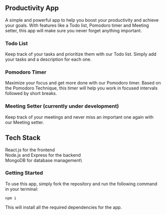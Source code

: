 ## Productivity App

A simple and powerful app to help you boost your productivity and achieve your goals. With features like a Todo list, Pomodoro timer and Meeting setter, this app will make sure you never forget anything important.

### Todo List

Keep track of your tasks and prioritize them with our Todo list. Simply add your tasks and a description for each one.

### Pomodoro Timer

Maximize your focus and get more done with our Pomodoro timer. Based on the Pomodoro Technique, this timer will help you work in focused intervals followed by short breaks.

### Meeting Setter (currently under development)

Keep track of your meetings and never miss an important one again with our Meeting setter.

## Tech Stack

React.js for the frontend\
Node.js and Express for the backend\
MongoDB for database management\

### Getting Started

To use this app, simply fork the repository and run the following command in your terminal:

```
npm i
```

This will install all the required dependencies for the app.

